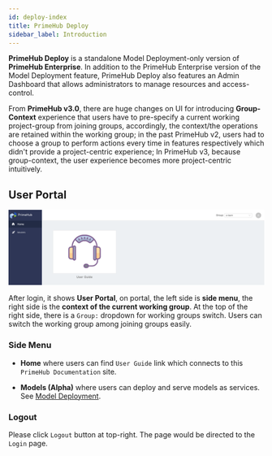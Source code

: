 ```yaml
---
id: deploy-index
title: PrimeHub Deploy
sidebar_label: Introduction
---
```


**PrimeHub Deploy** is a standalone Model Deployment-only version of **PrimeHub Enterprise**. In addition to the PrimeHub Enterprise version of the Model Deployment feature, PrimeHub Deploy also features an Admin Dashboard that allows administrators to manage resources and access-control.

From **PrimeHub v3.0**, there are huge changes on UI for introducing **Group-Context** experience that users have to pre-specify a current working project-group from joining groups, accordingly, the context/the operations are retained within the working group; in the past PrimeHub v2, users had to choose a group to perform actions every time in features respectively which didn't provide a project-centric experience; In PrimeHub v3, because group-context, the user experience becomes more project-centric intuitively.

## User Portal

![](assets/md_portal_v3.png)

After login, it shows **User Portal**, on portal, the left side is **side menu**, the right side is the **context of the current working group**. At the top of the right side, there is a `Group:` dropdown for working groups switch. Users can switch the working group among joining groups easily.

### Side Menu

+ **Home** where users can find `User Guide` link which connects to this `PrimeHub Documentation` site.

+ **Models (Alpha)** where users can deploy and serve models as services. See [Model Deployment](model_deployment/md-deployment).

### Logout

Please click `Logout` button at top-right. The page would be directed to the `Login` page.
